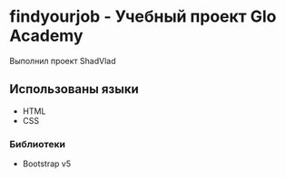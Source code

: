 # findyourjob - Учебный проект Glo Academy
Выполнил проект ShadVlad
## Использованы языки
- HTML
- CSS
### Библиотеки
- Bootstrap v5
